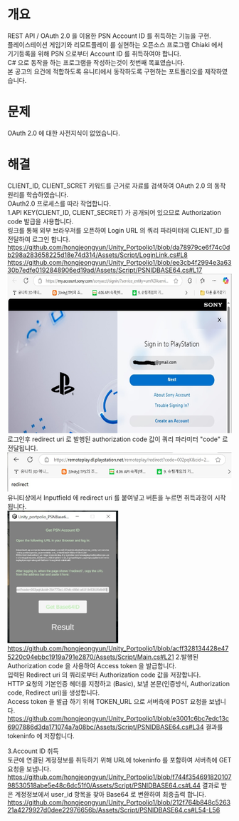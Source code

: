 # 개요
REST API / OAuth 2.0 을 이용한 PSN Account ID 를 취득하는 기능을 구현.  
플레이스테이션 게임기와 리모트플레이 를 실현하는 오픈소스 프로그램 Chiaki 에서  
기기등록을 위해 PSN 으로부터 Account ID 를 취득하여야 합니다.  
C# 으로 동작을 하는 프로그램을 작성하는것이 첫번째 목표였습니다.  
본 공고의 요건에 적합하도록 유니티에서 동작하도록 구현하는 포트폴리오를 제작하였습니다.
         
# 문제
OAuth 2.0 에 대한 사전지식이 없었습니다.
# 해결 
CLIENT_ID, CLIENT_SCRET 키워드를 근거로 자료를 검색하여 OAuth 2.0 의 동작 원리를 학습하였습니다.  
OAuth2.0 프로세스를 따라 작업합니다.  
1.API KEY(CLIENT_ID, CLIENT_SECRET) 가 공개되어 있으므로 Authorization code 발급을 사용합니다.  
링크를 통해 외부 브라우저를 오픈하여 Login URL 의 쿼리 파라미터에 CLIENT_ID 를 전달하여 로그인 합니다.
https://github.com/hongjeongyun/Unity_Portpolio1/blob/da78979ce6f74c0db298a283658225d18e74d314/Assets/Script/LoginLink.cs#L8 
https://github.com/hongjeongyun/Unity_Portpolio1/blob/ee3cb4f2994e3a6330b7edfe0192848906ed19ad/Assets/Script/PSNIDBASE64.cs#L17  
<img src="https://github.com/hongjeongyun/ImageRepo/blob/main/Unit_portpolio_1/browsersony.jpg" alt="login" width="647" height="357">  
로그인후 redirect uri 로 발행된 authorization code 값이 쿼리 파라미터 "code" 로 전달됩니다.  
<img src="https://github.com/hongjeongyun/ImageRepo/blob/main/Unit_portpolio_1/ridirect.jpg" alt="redirect" width="542" height="88">  
유니티상에서 Inputfield 에 redirect uri 를 붙여넣고 버튼을 누르면 취득과정이 시작됩니다.  
<img src="https://github.com/hongjeongyun/ImageRepo/blob/main/Unit_portpolio_1/inpufieldpaste.jpg" alt="inputfield" width="249" height="297">
https://github.com/hongjeongyun/Unity_Portpolio1/blob/acff328134428e475220c04ebbc1919a791e2870/Assets/Script/Main.cs#L21
2.발행된 Authorization code 을 사용하여 Access token 을 발급합니다.  
입력된 Redirect uri 의 쿼리로부터 Authorization code 값을 저장합니다.  
HTTP 요청의 기본인증 헤더를 지정하고 (Basic), 보낼 본문(인증방식, Authorization code, Redirect uri)을 생성합니다.  
Access token 을 발급 하기 위해 TOKEN_URL 으로 서버측에 POST 요청을 보냅니다. 
https://github.com/hongjeongyun/Unity_Portpolio1/blob/e3001c6bc7edc13c6907886d3da171074a7a08bc/Assets/Script/PSNIDBASE64.cs#L34 
결과를 tokeninfo 에 저장합니다.

3.Account ID 취득  
토큰에 연결된 계정정보를 취득하기 위해 URL에 tokeninfo 를 포함하여 서버측에 GET 요청을 보냅니다.
https://github.com/hongjeongyun/Unity_Portpolio1/blob/f744f35469182010798530518abe5e48c6dc51f0/Assets/Script/PSNIDBASE64.cs#L44
결과로 받은 계정정보에서 user_id 항목을 찾아 Base64 로 변환하여 최종출력 합니다. https://github.com/hongjeongyun/Unity_Portpolio1/blob/212f764b848c526321a4279927d0dee22976656b/Assets/Script/PSNIDBASE64.cs#L54-L56
